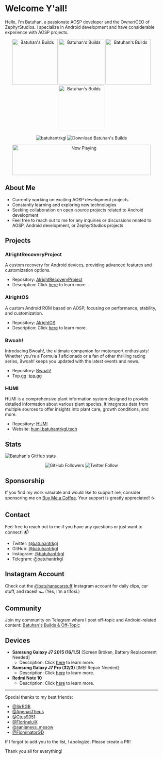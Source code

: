 # Welcome Y'all!

Hello, I'm Batuhan, a passionate AOSP developer and the Owner/CEO of ZephyrStudios. I specialize in Android development and have considerable experience with AOSP projects.

<p align="center">
    <img src="https://sourceforge.net/cdn/syndication/badge_img/3548987/oss-users-love-us-black?&r=https://sourceforge.net/p/batuhan-s-builds/admin/files-sf/badges" width="150" height="150" alt="Batuhan's Builds" />
    <img src="https://sourceforge.net/cdn/syndication/badge_img/3548987/oss-rising-star-black?achievement=oss-rising-star&r=https://sourceforge.net/p/batuhan-s-builds/admin/files-sf/badges" width="150" height="150" alt="Batuhan's Builds" />
    <img src="https://sourceforge.net/cdn/syndication/badge_img/3548987/oss-community-choice-black?achievement=oss-community-choice&r=https://sourceforge.net/p/batuhan-s-builds/admin/files-sf/badges" width="150" height="150" alt="Batuhan's Builds" />
    <img src="https://sourceforge.net/cdn/syndication/badge_img/3548987/oss-sf-favorite-black?achievement=oss-sf-favorite&r=https://sourceforge.net/p/batuhan-s-builds/admin/files-sf/badges" width="150" height="150" alt="Batuhan's Builds" />
</p>

<p align="center">
    <img src="https://komarev.com/ghpvc/?username=batuhantrkgl&label=Profile%20views&color=0e75b6&style=flat" alt="batuhantrkgl" />
    <img src="https://img.shields.io/sourceforge/dm/batuhan-s-builds.svg" alt="Download Batuhan's Builds" />
</p>

<div align="center">
<img src="https://lastfm-readme.vercel.app/api/widget/batuhantrkgl?theme=dark" width="456" height="100" alt="Now Playing">
</div>

## About Me

- Currently working on exciting AOSP development projects
- Constantly learning and exploring new technologies
- Seeking collaboration on open-source projects related to Android development
- Feel free to reach out to me for any inquiries or discussions related to AOSP, Android development, or ZephyrStudios projects

## Projects

### AlrightRecoveryProject
A custom recovery for Android devices, providing advanced features and customization options.
- Repository: [AlrightRecoveryProject](https://github.com/AlrightRecoveryProject)
- Description: Click [here](https://github.com/AlrightRecoveryProject) to learn more.

### AlrightOS
A custom Android ROM based on AOSP, focusing on performance, stability, and customization.
- Repository: [AlrightOS](https://github.com/AlrightOSv2)
- Description: Click [here](https://github.com/AlrightOSv2) to learn more.

### Bwoah!
Introducing Bwoah!, the ultimate companion for motorsport enthusiasts! Whether you're a Formula 1 aficionado or a fan of other thrilling racing series, Bwoah! keeps you updated with the latest events and news.
- Repository: [Bwoah!](https://github.com/batuhantrkgl/bwoah)
- Top.gg: [top.gg](https://top.gg/bot/1245289535923945553)

### HUMI
HUMI is a comprehensive plant information system designed to provide detailed information about various plant species. It integrates data from multiple sources to offer insights into plant care, growth conditions, and more.
- Repository: [HUMI](https://github.com/batuhantrkgl/humi)
- Website: [humi.batuhantrkgl.tech](https://humi.batuhantrkgl.tech)

## Stats

![Batuhan's GitHub stats](https://github-readme-stats.vercel.app/api?username=batuhantrkgl&show_icons=true&bg_color=00000000)

<p align="center">
    <img src="https://img.shields.io/github/followers/batuhantrkgl?style=social" alt="GitHub Followers" />
    <img src="https://img.shields.io/twitter/follow/batuhantrkgl?style=social" alt="Twitter Follow" />
</p>

## Sponsorship

If you find my work valuable and would like to support me, consider sponsoring me on [Buy Me a Coffee](https://www.buymeacoffee.com/batuhantrkgl). Your support is greatly appreciated! ☕

## Contact

Feel free to reach out to me if you have any questions or just want to connect! 📬
- Twitter: [@batuhantrkgl](https://twitter.com/batuhantrkgl)
- GitHub: [@batuhantrkgl](https://github.com/batuhantrkgl)
- Instagram: [@batuhantrkgl](https://instagram.com/batuhantrkgl)
- Telegram: [@batuhantrkgl](https://t.me/batuhantrkgl)

## Instagram Account

Check out the [@batuhanscarstuff](https://www.instagram.com/batuhanscarstuff) Instagram account for daily clips, car stuff, and races! 🏎️ (Yes, I'm a tifosi.)

## Community

Join my community on Telegram where I post off-topic and Android-related content: [Batuhan's Builds & Off-Topic](https://t.me/batuhan_s_buildsv2)

## Devices

- **Samsung Galaxy J7 2015 (16/1.5)** [Screen Broken, Battery Replacement Needed]
    - Description: Click [here](https://www.gsmarena.com/samsung_galaxy_j7-7185.php) to learn more.
- **Samsung Galaxy J7 Pro (32/3)** [IMEI Repair Needed]
    - Description: Click [here](https://www.gsmarena.com/samsung_galaxy_j7_pro-8561.php) to learn more.
- **Redmi Note 10**
    - Description: Click [here](https://m.gsmarena.com/xiaomi_redmi_note_10-10247.php) to learn more.

---

Special thanks to my best friends:
- [@SirRGB](https://github.com/SirRGB)
- [@ApenasTheus](https://github.com/ApenasTheus)
- [@Otus9051](https://github.com/Otus9051)
- [@FlorinelulX](https://github.com/FlorinelulX)
- [@aanjaneya_meaow](https://github.com/aanjaneya-meaow)
- [@FlominatorGD](https://github.com/FlominatorGD)

If I forgot to add you to the list, I apologize. Please create a PR!

Thank you all for everything!
